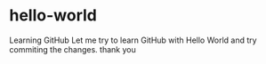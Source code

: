 # hello-world
Learning GitHub
Let me try to learn GitHub with Hello World and try commiting the changes.
thank you
